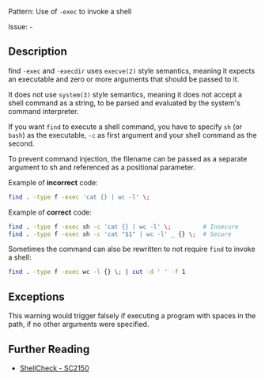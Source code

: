 Pattern: Use of `-exec` to invoke a shell

Issue: -

## Description

find `-exec` and `-execdir` uses `execve(2)` style semantics, meaning it expects an executable and zero or more arguments that should be passed to it.

It does not use `system(3)` style semantics, meaning it does not accept a shell command as a string, to be parsed and evaluated by the system's command interpreter.

If you want `find` to execute a shell command, you have to specify `sh` (or `bash`) as the executable, `-c` as first argument and your shell command as the second.

To prevent command injection, the filename can be passed as a separate argument to sh and referenced as a positional parameter.

Example of **incorrect** code:

```sh
find . -type f -exec 'cat {} | wc -l' \;
```

Example of **correct** code:

```sh
find . -type f -exec sh -c 'cat {} | wc -l' \;         # Insecure
find . -type f -exec sh -c 'cat "$1" | wc -l' _ {} \;  # Secure
```

Sometimes the command can also be rewritten to not require `find` to invoke a shell:

```sh
find . -type f -exec wc -l {} \; | cut -d ' ' -f 1
```

## Exceptions

This warning would trigger falsely if executing a program with spaces in the path, if no other arguments were specified.

## Further Reading

* [ShellCheck - SC2150](https://github.com/koalaman/shellcheck/wiki/SC2150)
